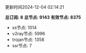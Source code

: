 更新时间2024-12-04 02:14:21

**总订阅: 8**
**总节点: 9143**
**有效节点: 8375**
- ss节点: 1014
- v2ray节点: 5996
- trojan节点: 1358
- ssr节点: 7

